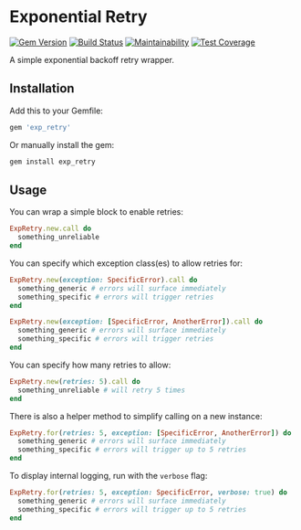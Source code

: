 # Exponential Retry

[![Gem Version](https://img.shields.io/gem/v/exp_retry.svg)](https://rubygems.org/gems/exp_retry)
[![Build Status](https://travis-ci.org/jfiander/exp-retry.svg)](https://travis-ci.org/jfiander/exp-retry)
[![Maintainability](https://api.codeclimate.com/v1/badges/4c8be06f11872994f2c7/maintainability)](https://codeclimate.com/github/jfiander/exp-retry/maintainability)
[![Test Coverage](https://api.codeclimate.com/v1/badges/4c8be06f11872994f2c7/test_coverage)](https://codeclimate.com/github/jfiander/exp-retry/test_coverage)

A simple exponential backoff retry wrapper.

## Installation

Add this to your Gemfile:

```ruby
gem 'exp_retry'
```

Or manually install the gem:

```sh
gem install exp_retry
```

## Usage

You can wrap a simple block to enable retries:

```ruby
ExpRetry.new.call do
  something_unreliable
end
```

You can specify which exception class(es) to allow retries for:

```ruby
ExpRetry.new(exception: SpecificError).call do
  something_generic # errors will surface immediately
  something_specific # errors will trigger retries
end

ExpRetry.new(exception: [SpecificError, AnotherError]).call do
  something_generic # errors will surface immediately
  something_specific # errors will trigger retries
end
```

You can specify how many retries to allow:

```ruby
ExpRetry.new(retries: 5).call do
  something_unreliable # will retry 5 times
end
```

There is also a helper method to simplify calling on a new instance:

```ruby
ExpRetry.for(retries: 5, exception: [SpecificError, AnotherError]) do
  something_generic # errors will surface immediately
  something_specific # errors will trigger up to 5 retries
end
```

To display internal logging, run with the `verbose` flag:

```ruby
ExpRetry.for(retries: 5, exception: SpecificError, verbose: true) do
  something_generic # errors will surface immediately
  something_specific # errors will trigger up to 5 retries
end
```
